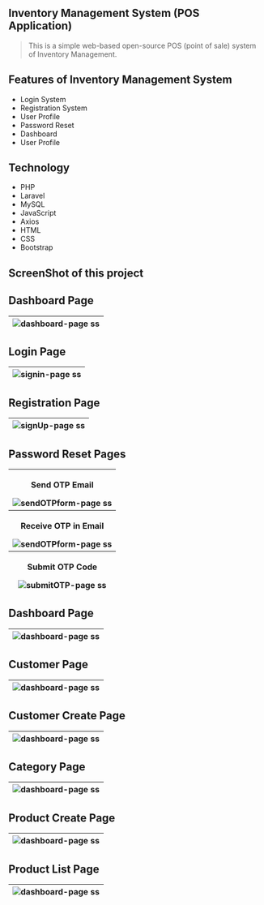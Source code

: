 ## Inventory Management System (POS Application)
<blockquote><p>This is a simple web-based open-source POS (point of sale) system of Inventory Management.</p></blockquote>

## Features of Inventory Management System
<ul>
    <li>Login System</li>
    <li>Registration System</li>
    <li>User Profile</li>
    <li>Password Reset</li>
    <li>Dashboard</li>
    <li>User Profile</li>
</ul>

## Technology
<ul>
    <li>PHP</li>
    <li>Laravel</li>
    <li>MySQL</li>
    <li>JavaScript</li>
    <li>Axios</li>
    <li>HTML</li>
    <li>CSS</li>
    <li>Bootstrap</li>
</ul>

## ScreenShot of this project
## Dashboard Page
<table>
    <thead>
        <tr>
            <th>
                <img src="screenshots/home.png" alt="dashboard-page ss">
            </th>
        </tr>
    </thead>
</table>

## Login Page
<table>
    <thead>
        <tr>
            <th>
                <img src="screenshots/signin.png" alt="signin-page ss">
            </th>
        </tr>
    </thead>
</table>

## Registration Page
<table>
    <thead>
        <tr>
            <th>
                <img src="screenshots/signUp.png" alt="signUp-page ss">
            </th>
        </tr>
    </thead>
</table>

## Password Reset Pages
<table>
    <thead>
        <tr>
            <th>
                <p>Send OTP Email</p>
                <img src="screenshots/sendOTPform.png" alt="sendOTPform-page ss">
            </th>
        </tr>
        <tr>
            <th>
                <p>Receive OTP in Email</p>
                <img src="screenshots/sendOTP.png" alt="sendOTPform-page ss">
            </th>
        </tr>
        <tr>
            <th>
                <p>Submit OTP Code</p>
                <img src="screenshots/submitOTP.png" alt="submitOTP-page ss">
            </th>
        </tr>
    </thead>
</table>

## Dashboard Page
<table>
    <thead>
        <tr>
            <th>
                <img src="screenshots/home.png" alt="dashboard-page ss">
            </th>
        </tr>
    </thead>
</table>

## Customer Page
<table>
    <thead>
        <tr>
            <th>
                <img src="screenshots/customer.jpg" alt="dashboard-page ss">
            </th>
        </tr>
    </thead>
</table>

## Customer Create Page
<table>
    <thead>
        <tr>
            <th>
                <img src="screenshots/customerCreate.jpg" alt="dashboard-page ss">
            </th>
        </tr>
    </thead>
</table>

## Category Page
<table>
    <thead>
        <tr>
            <th>
                <img src="screenshots/customerCreate.jpg" alt="dashboard-page ss">
            </th>
        </tr>
    </thead>
</table>

## Product Create Page
<table>
    <thead>
        <tr>
            <th>
                <img src="screenshots/productcreate.jpg" alt="dashboard-page ss">
            </th>
        </tr>
    </thead>
</table>

## Product List Page
<table>
    <thead>
        <tr>
            <th>
                <img src="screenshots/productList.jpg" alt="dashboard-page ss">
            </th>
        </tr>
    </thead>
</table>
